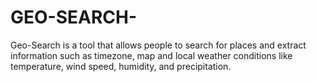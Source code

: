 # GEO-SEARCH-
Geo-Search is a tool that allows people to search for places and extract information such as timezone, map and local weather conditions like temperature, wind speed, humidity, and precipitation.
